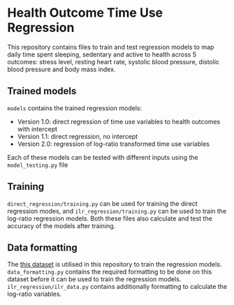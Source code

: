 # Health Outcome Time Use Regression

This repository contains files to train and test regression models to map daily time spent sleeping, sedentary and active to health across 5 outcomes: stress level, resting heart rate, systolic blood pressure, distolic blood pressure and body mass index.

## Trained models

`models` contains the trained regression models:
- Version 1.0: direct regression of time use variables to health outcomes with intercept
- Version 1.1: direct regression, no intercept
- Version 2.0: regression of log-ratio transformed time use variables

Each of these models can be tested with different inputs using the `model_testing.py` file

## Training

`direct_regression/training.py` can be used for training the direct regression modes, and `ilr_regression/training.py` can be used to train the log-ratio regression models. Both these files also calculate and test the accuracy of the models after training. 

## Data formatting

The [this dataset](https://www.kaggle.com/datasets/uom190346a/sleep-health-and-lifestyle-dataset) is utilised in this repository to train the regression models. `data_formatting.py` contains the required formatting to be done on this dataset before it can be used to train the regression models. `ilr_regression/ilr_data.py` contains additionally formatting to calculate the log-ratio variables.